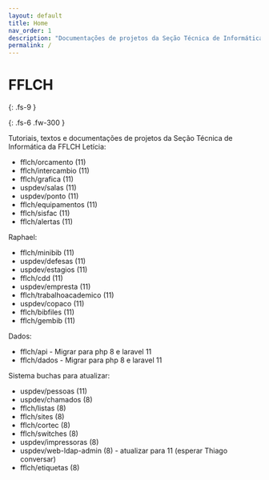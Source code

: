 ```yaml
---
layout: default
title: Home
nav_order: 1
description: "Documentações de projetos da Seção Técnica de Informática da FFLCH"
permalink: /
---
```


# FFLCH 
{: .fs-9 }


{: .fs-6 .fw-300 }

Tutoriais, textos e documentações de projetos da Seção Técnica de Informática da FFLCH
Letícia:

 - fflch/orcamento (11)
 - fflch/intercambio (11)
 - fflch/grafica (11)
 - uspdev/salas (11)
 - uspdev/ponto (11)
 - fflch/equipamentos (11)
 - fflch/sisfac (11)
 - fflch/alertas (11)

Raphael:

 - fflch/minibib (11)
 - uspdev/defesas (11)
 - uspdev/estagios (11)
 - fflch/cdd (11)
 - uspdev/empresta (11)
 - fflch/trabalhoacademico (11)
 - uspdev/copaco (11)
 - fflch/bibfiles (11)
 - fflch/gembib (11)

Dados:

 - fflch/api - Migrar para php 8 e laravel 11
 - fflch/dados - Migrar para php 8 e laravel 11

Sistema buchas para atualizar:

 - uspdev/pessoas (11)
 - uspdev/chamados (8)
 - fflch/listas (8)
 - fflch/sites (8)
 - fflch/cortec (8)
 - fflch/switches (8)
 - uspdev/impressoras (8)
 - uspdev/web-ldap-admin (8) - atualizar para 11 (esperar Thiago conversar)
 - fflch/etiquetas (8)
 

    




